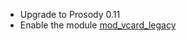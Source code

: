 * Upgrade to Prosody 0.11
* Enable the module [mod\_vcard\_legacy](https://prosody.im/doc/modules/mod_vcard_legacy)
